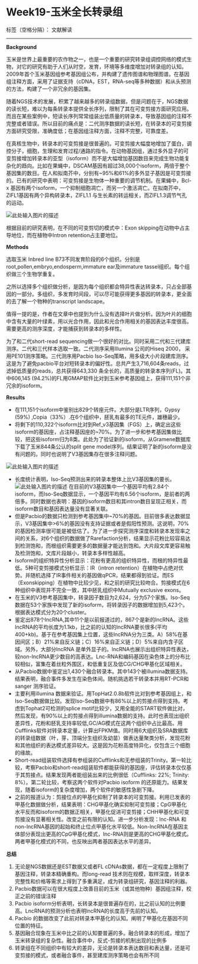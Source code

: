 # Week19-玉米全长转录组

标签（空格分隔）： 文献解读

---

**Background**

玉米是世界上最重要的农作物之一，也是一个重要的研究转录组调控网络的模式生物，对它的研究有助于人们从时空，发育，环境等多维度增加对转录组的认知。2009年首个玉米基因组参考基因组公布，并构建了遗传图谱和物理图谱。在基因组注释方面，采用了证据支持（cDNA，EST，RNA-seq等多种数据）和从头预测的方法，构建了一个非冗余的基因集。

随着NGS技术的发展，积累了越来越多的转录组数据，但是问题在于，NGS数据的读长短，难以为每条转录本提供全长序列，限制了其在可变剪接方面研究应用。而且在某些案例中，短读长序列常常组装出低质量的转录本，导致基因组的注释不完整或者错误。所以目前的痛点是：二代测序数据的读长短，在转录本的可变剪接方面研究受限，准确度低；在基因组注释方面，注释不完整，可靠度差。

 在真核生物中，转录本的可变剪接是很普遍的。可变剪接大幅度地增加了蛋白，调控分子，细胞，生理和发育过程/通路的指令。在动物基因组，通过多外显子的可变剪接增加转录本的亚型（isoform）而不是大幅增加基因数目来完成生物功能复杂化的趋向。比如在果蝇中，DSCAM基因有超过38,000个isoform，两倍于整个基因集的数目。在人和拟南芥中，分别有~95%和61%的多外显子基因是可变剪接的。已有的研究中表明：可变剪接是生物体一种重要的调节机制。在果蝇中，Bcl-x 基因有两个isoform，一个抑制细胞凋亡，而另一个激活凋亡。在拟南芥中，ZIFL1基因有两个异构转录本，ZIFL1.1 与生长素的转运相关，而ZIFL1.3调节气孔的运动。
 
 ![此处输入图片的描述][1]
 
 根据目前的研究表明，在不同的可变剪切的模式中：Exon skipping在动物中占主导地位，而在植物中Intron retention占主要地位。
 
 
 **Methods**
 
 选取玉米 Inbred line B73不同发育阶段的6个组织。分别是root,pollen,embryo,endosperm,immature ear及immature tassel组织。每个组织做三个生物学重复。

之所以选择多个组织做分析，是因为每个组织都会特异性表达转录本，只占全部基因的一部分。多组织，多发育时间段，可以尽可能获得更多基因的转录本，更全面的去了解一个物种的transcript landscape。

值得一提的是，作者在文章中也提到为什么没有选择叶片做分析。因为叶片的细胞中含有大量的叶绿素，用以光合作用，因此和光合作用相关的基因表达丰度很高。需要更高的测序深度，才能捕获到转录本的多样性。
 
为了和二代short-read sequencing做一个很好的对比。同时采用二代和三代建库测序。二代和三代样本选取一致。二代测序采用Illumina 公司的Hiseq 2000， 采用PE101测序策略。三代测序用Pacbio Iso-Seq策略，用多级大小片段建库测序。这是为了避免pacbio平台对短转录本的偏好性。总共产生3,716,604条reads，过滤掉低质量的reads，总共获得643,330 条全长的，高质量的转录本序列(FL)。其中606,145 (94.2%)的FL用GMAP软件比对到玉米参考基因组上，获得111,151个非冗余的isoform。


**Results**

 -  在111,151个isoform中鉴别出829个转座元件。大部分是LTR序列，Gypsy (59%) ,Copia（33%）.在6个组织中，胚乳有最多的TE元件，雄穗最少。
 -    将剩下的110,322个isoform比对到Ref_v3基因集（FGS）上，确定出这些isoform的基因座，占注释基因座的~70%。为了进一步和参考基因集做比较，把这些isoform归为8类。此处为了验证新的isoform，从Gramene数据库下载了玉米844条公认的split gene model序列。结果证明了新的isoform是没有问题的。同时也说明了V3基因集存在很多注释问题。

![此处输入图片的描述][2]
 
 

 - 长度统计表明，Iso-Seq预测出来的转录本整体上比V3基因集的要长。
 ![此处输入图片的描述][3]
 在目前的V3基因集中一个基因平均有2.84个isoform，而Iso-Seq数据显示，一个基因平均有6.56个isoform，是前者的两倍多。同时数据也表明：基因的isoform数目和其intron数目呈现正相关，而isoform数目和基因表达量没有显著关联。
 - 但是Pacbio的数据只检测到参考基因集中~70%的基因。目前很多表达数据显示，V3基因集中>6%的基因没有支持证据或者是假阳性预测。这说明，70%的基因检测率很可能是被低估了。为了进一步探究测序深度和转录本发现率之间的关系，对6个组织的数据做了Rarefaction分析，结果显示花粉比较容易达到检测饱和，而根组织需要更多的数据量才能达到饱和。大片段文库更容易触及检测饱和，文库片段越小，转录本多样性越高。
 -  Isoform的组织特异性分析显示：花粉有更高的组织特异性，而根的特异性最低。5种可变剪接模式分析显示：IR（intron retention）在植物中占绝对优势。并随机选择了IR事件相关的基因做qPCR，结果都得到验证。而ES（Exonskipping）在植物中比较少见，和之前的研究比较吻合。剪接模式在6种组织中表现并不完全一致，其中胚乳组织中Mutually exclusive exons。
 -  在玉米的V3参考基因集中，转录因子数目为2,624，分为57个家族。Iso-Seq数据在53个家族中发现了新的isoform，将转录因子的数据增加到5,423个。根据表达模式分为20个cluster。
 -  鉴定出878个lncRNA,其中11个是以前报道过的，867个是新的lncRNA。这些lncRNA的平均长度为1.1kb，比之前的认知的lncRNA要长很多(平均400+kb)。基于在参考基因集上位置，这些lncRNA分为三类。A）58%在基因间区；B）21%来自反义链；C）16%来自正义链；D）5%来自内含子区域。另外，大部分lncRNA 是单外显子的。lncRNA也展示出组织特异性表达，较non-lncRNA更少数目的高表达。Lnc-RNA和编码基因在染色体上的分布比较相似，富集在着丝粒外围区，和低重复区及低CG/CHG甲基化区域相关。
 -  从Pacbio数据中鉴定出1,430个融合转录本。其中143个被illumina数据支持。结果表明，融合事件多发生在染色体间。随机挑选若干转录本并用RT-PCR和sanger 测序验证。
 -  主要利用illumina 数据来验证。用TopHat2.0.8b软件比对到参考基因组上，和Iso-Seq数据做比较。发现Iso-Seq数据中有86%以上的剪接点得到支持。考虑到Tophat2可检测的splice motif比较少，又用全能的START软件做比对，然后发现，有90%以上的剪接点得到illumina数据的支持。此时也表现出组织差异性，花粉和胚乳支持率较低,GC/AG模式在这两个组织中占比最高。用Cufflinks软件对转录本定量，计算出FPKM值。同时用6大组织及SRA数据库的转录组数据（叶，芽，顶端分生组织及幼苗）做表达量聚类分析，发现花粉和其他组织的表达模式差异较大。这是因为花粉高度特异化，仅包含三个细胞的缘故。
 -  Short-read组装软件选择有参组装的Cufflinks和无参组装的Trinity。第一轮比较，考察Pacbio和short-read组装软件都能获得的基因座，评估转录本仅仅基于其剪接点。结果发现两者能组装出来的比例很低（Cufflinks: 22%; Trinity: 8%）。第二轮比较，考察这两个软件对Pacbio isoform 的还原能力。结果发现，随着isoform的复杂度增加，两个软件的敏感性急剧下降。
 -  之前的报道认为：剪接位点的甲基化抑制了转录本的可变剪接。利用已发表的甲基化数据做分析，结果表明：CHG甲基化确实抑制可变剪接；CpG甲基化水平反而和isoform的数据正相关，甲基化促进可变剪接；CHH甲基化和可变剪接没有显著相关性。改变之前有限的认知。进一步分析发现：lnc-RNA 和non-lncRNA基因的起始和终止位点甲基化水平较低。Non-lncRNA在基因主体部分表现出更高的CpG甲基化模式，lnc-RNA则是更高的CHG甲基化模式。两者甲基化模式的不同，也反映出两者基因表达水平的差异。

**总结**

 1.   无论是NGS数据还是EST数据又或者FL cDNAs数据，都在一定程度上限制了基因注释，转录本精确重构。而long-read 技术则在规模，取样深度，转录本完整性和价格等需求上得到了多重满足，成为转录组研究，基因注释的利器。
 2.  Pacbio数据可以在很大程度上改善目前的玉米（或其他物种）基因组注释，校正之前的错误注释
 3.  Pacbio isoform分析表明，长转录本是很普遍存在的，比之前认知的比例要高。LncRNA的预测分析也表明lncRNA的长度高于先前的认知。
 4.  Pacbio 的数据改变了此前对转录本甲基化的认知。阐明了甲基化在基因不同位置的特征。
 5.  基因融合现象在玉米中比之前的认知要普遍的多。融合转录本的形成，增加了玉米转录组的复杂性。融合事件中，反式-剪接的机制出现的比例多
 6.  转录组在不同组织中有较大的差异，无论是转录本表达数目和表达量，还是可变剪接的模式，或者融合事件，甚至建库测序策略也会有所不同

 
 
  [1]: http://www.omicshare.com/forum/data/attachment/forum/201609/19/131322vua0hha8wkwcm0xg.png
  [2]: http://www.omicshare.com/forum/data/attachment/forum/201609/19/131427mt1rti0z2vjxxt1i.jpg
  [3]: http://www.omicshare.com/forum/data/attachment/forum/201609/19/131427kno9on1iotd8qp3m.jpg